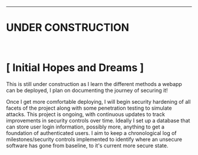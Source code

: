 ---

# UNDER CONSTRUCTION

<br>

# [ Initial Hopes and Dreams ]

This is still under construction as I learn the different methods a webapp can be deployed, I plan on documenting the journey of securing it!

   Once I get more comfortable deploying, I will begin security hardening of all facets of the project along with some penetration testing to simulate attacks. This project is ongoing, with continuous updates to track improvements in security controls over time. Ideally I set up a database that can store user login information, possibly more, anything to get a foundation of authenticated users. I aim to keep a chronological log of milestones/security controls implemented to identify where an unsecure software has gone from baseline, to it's current more secure state.
